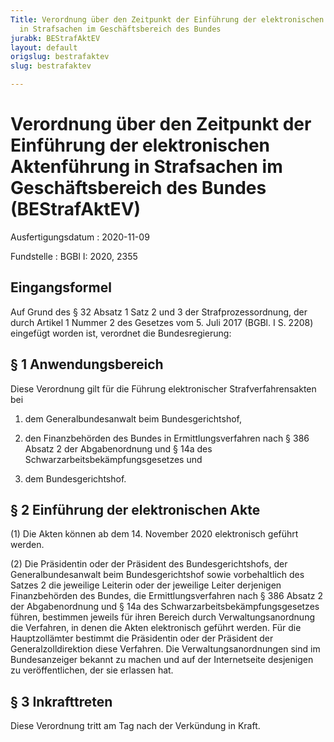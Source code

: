 ```yaml
---
Title: Verordnung über den Zeitpunkt der Einführung der elektronischen Aktenführung
  in Strafsachen im Geschäftsbereich des Bundes
jurabk: BEStrafAktEV
layout: default
origslug: bestrafaktev
slug: bestrafaktev

---
```


# Verordnung über den Zeitpunkt der Einführung der elektronischen Aktenführung in Strafsachen im Geschäftsbereich des Bundes (BEStrafAktEV)

Ausfertigungsdatum
:   2020-11-09

Fundstelle
:   BGBl I: 2020, 2355


## Eingangsformel

Auf Grund des § 32 Absatz 1 Satz 2 und 3 der Strafprozessordnung, der durch Artikel 1 Nummer 2 des Gesetzes vom 5. Juli 2017 (BGBl. I S. 2208) eingefügt worden ist, verordnet die Bundesregierung:


## § 1 Anwendungsbereich

Diese Verordnung gilt für die Führung elektronischer Strafverfahrensakten bei

1.  dem Generalbundesanwalt beim Bundesgerichtshof,


2.  den Finanzbehörden des Bundes in Ermittlungsverfahren nach § 386 Absatz 2 der Abgabenordnung und § 14a des Schwarzarbeitsbekämpfungsgesetzes und


3.  dem Bundesgerichtshof.





## § 2 Einführung der elektronischen Akte

(1) Die Akten können ab dem 14. November 2020 elektronisch geführt werden.

(2) Die Präsidentin oder der Präsident des Bundesgerichtshofs, der Generalbundesanwalt beim Bundesgerichtshof sowie vorbehaltlich des Satzes 2 die jeweilige Leiterin oder der jeweilige Leiter derjenigen Finanzbehörden des Bundes, die Ermittlungsverfahren nach § 386 Absatz 2 der Abgabenordnung und § 14a des Schwarzarbeitsbekämpfungsgesetzes führen, bestimmen jeweils für ihren Bereich durch Verwaltungsanordnung die Verfahren, in denen die Akten elektronisch geführt werden. Für die Hauptzollämter bestimmt die Präsidentin oder der Präsident der Generalzolldirektion diese Verfahren. Die Verwaltungsanordnungen sind im Bundesanzeiger bekannt zu machen und auf der Internetseite desjenigen zu veröffentlichen, der sie erlassen hat.


## § 3 Inkrafttreten

Diese Verordnung tritt am Tag nach der Verkündung in Kraft.

